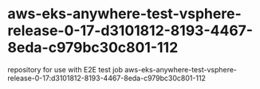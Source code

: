 # aws-eks-anywhere-test-vsphere-release-0-17-d3101812-8193-4467-8eda-c979bc30c801-112
repository for use with E2E test job aws-eks-anywhere-test-vsphere-release-0-17:d3101812-8193-4467-8eda-c979bc30c801-112
